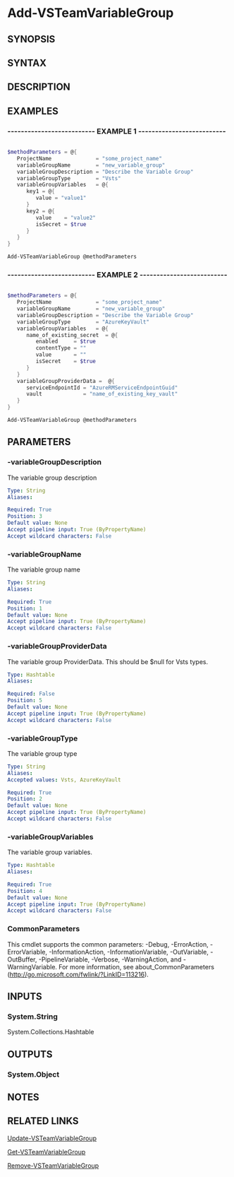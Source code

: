 <!-- #include "./common/header.md" -->

# Add-VSTeamVariableGroup

## SYNOPSIS

<!-- #include "./synopsis/Add-VSTeamVariableGroup.md" -->

## SYNTAX

## DESCRIPTION

<!-- #include "./synopsis/Add-VSTeamVariableGroup.md" -->

## EXAMPLES

### -------------------------- EXAMPLE 1 --------------------------

```powershell

$methodParameters = @{
   ProjectName              = "some_project_name"
   variableGroupName        = "new_variable_group"
   variableGroupDescription = "Describe the Variable Group"
   variableGroupType        = "Vsts"
   variableGroupVariables   = @{
      key1 = @{
         value = "value1"
      }
      key2 = @{
         value    = "value2"
         isSecret = $true
      }
   }
}

Add-VSTeamVariableGroup @methodParameters
```

### -------------------------- EXAMPLE 2 --------------------------

```powershell

$methodParameters = @{
   ProjectName              = "some_project_name"
   variableGroupName        = "new_variable_group"
   variableGroupDescription = "Describe the Variable Group"
   variableGroupType        = "AzureKeyVault"
   variableGroupVariables   = @{
      name_of_existing_secret  = @{
         enabled     = $true
         contentType = ""
         value       = ""
         isSecret    = $true
      }
   }
   variableGroupProviderData =  @{
      serviceEndpointId = "AzureRMServiceEndpointGuid"
      vault             = "name_of_existing_key_vault"
   }
}

Add-VSTeamVariableGroup @methodParameters
```

## PARAMETERS

<!-- #include "./params/projectName.md" -->

### -variableGroupDescription

The variable group description

```yaml
Type: String
Aliases:

Required: True
Position: 3
Default value: None
Accept pipeline input: True (ByPropertyName)
Accept wildcard characters: False
```

### -variableGroupName

The variable group name

```yaml
Type: String
Aliases:

Required: True
Position: 1
Default value: None
Accept pipeline input: True (ByPropertyName)
Accept wildcard characters: False
```

### -variableGroupProviderData

The variable group ProviderData.  This should be $null for Vsts types.

```yaml
Type: Hashtable
Aliases:

Required: False
Position: 5
Default value: None
Accept pipeline input: True (ByPropertyName)
Accept wildcard characters: False
```

### -variableGroupType

The variable group type

```yaml
Type: String
Aliases:
Accepted values: Vsts, AzureKeyVault

Required: True
Position: 2
Default value: None
Accept pipeline input: True (ByPropertyName)
Accept wildcard characters: False
```

### -variableGroupVariables

The variable group variables.

```yaml
Type: Hashtable
Aliases:

Required: True
Position: 4
Default value: None
Accept pipeline input: True (ByPropertyName)
Accept wildcard characters: False
```

### CommonParameters

This cmdlet supports the common parameters: -Debug, -ErrorAction, -ErrorVariable, -InformationAction, -InformationVariable, -OutVariable, -OutBuffer, -PipelineVariable, -Verbose, -WarningAction, and -WarningVariable.
For more information, see about_CommonParameters (http://go.microsoft.com/fwlink/?LinkID=113216).

## INPUTS

### System.String

System.Collections.Hashtable

## OUTPUTS

### System.Object

## NOTES

## RELATED LINKS

[Update-VSTeamVariableGroup](Update-VSTeamVariableGroup.md)

[Get-VSTeamVariableGroup](Get-VSTeamVariableGroup.md)

[Remove-VSTeamVariableGroup](Remove-VSTeamVariableGroup.md)
